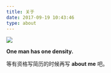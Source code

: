 ```yaml
---
title: 关于
date: 2017-09-19 10:43:46
type: about
---
```


![](http://owinowxgh.bkt.clouddn.com/%E6%9D%80%E6%89%8B%E9%87%8C%E6%98%82.jpg)

**One man has one density.**

等有资格写简历的时候再写 **about me** 吧。